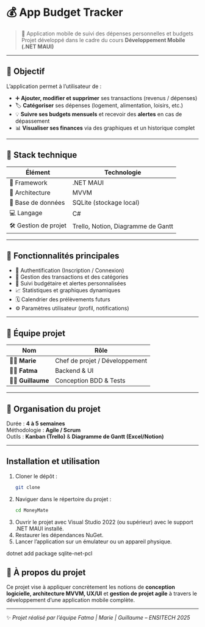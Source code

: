 ﻿# 💰 App Budget Tracker

> 📱 Application mobile de suivi des dépenses personnelles et budgets  
> Projet développé dans le cadre du cours **Développement Mobile (.NET MAUI)**  

---

## 🎯 Objectif

L’application permet à l’utilisateur de :
- ➕ **Ajouter, modifier et supprimer** ses transactions (revenus / dépenses)  
- 🏷️ **Catégoriser** ses dépenses (logement, alimentation, loisirs, etc.)  
- 💡 **Suivre ses budgets mensuels** et recevoir des **alertes** en cas de dépassement  
- 📊 **Visualiser ses finances** via des graphiques et un historique complet  

---

## 🧩 Stack technique

| Élément | Technologie |
|----------|--------------|
| 🧱 Framework | .NET MAUI |
| 🧠 Architecture | MVVM |
| 💾 Base de données | SQLite (stockage local) |
| 💻 Langage | C# |
| 🛠️ Gestion de projet | Trello, Notion, Diagramme de Gantt |

---

## 🚀 Fonctionnalités principales

- 🔐 Authentification (Inscription / Connexion)
- 💸 Gestion des transactions et des catégories
- 📅 Suivi budgétaire et alertes personnalisées
- 📈 Statistiques et graphiques dynamiques
- 🗓️ Calendrier des prélèvements futurs
- ⚙️ Paramètres utilisateur (profil, notifications)

---

## 👥 Équipe projet

| Nom | Rôle |
|------|------|
| 👩‍💻 **Marie** | Chef de projet / Développement |
| 👩‍💻 **Fatma** | Backend & UI |
| 👨‍💻 **Guillaume** | Conception BDD & Tests |

---

## 📆 Organisation du projet

Durée : **4 à 5 semaines**  
Méthodologie : **Agile / Scrum**  
Outils : **Kanban (Trello)** & **Diagramme de Gantt (Excel/Notion)**  

---

## Installation et utilisation

1. Cloner le dépôt :  
   ```bash
   git clone

2. Naviguer dans le répertoire du projet :  
   ```bash
   cd MoneyMate
   ```
3. Ouvrir le projet avec Visual Studio 2022 (ou supérieur) avec le support .NET MAUI installé.
4. Restaurer les dépendances NuGet.
5. Lancer l’application sur un émulateur ou un appareil physique.

dotnet add package sqlite-net-pcl


## 🧠 À propos du projet

Ce projet vise à appliquer concrètement les notions de **conception logicielle, architecture MVVM, UX/UI** et **gestion de projet agile** à travers le développement d’une application mobile complète.

---

✨ *Projet réalisé par l’équipe Fatma | Marie | Guillaume – ENSITECH 2025*  
